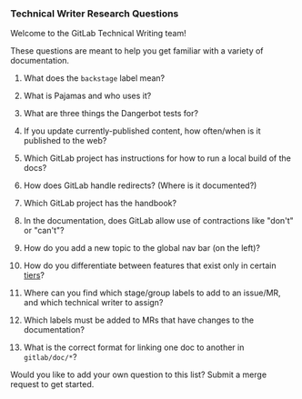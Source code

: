 ### Technical Writer Research Questions

Welcome to the GitLab Technical Writing team!

These questions are meant to help you get familiar with a variety of documentation.

1. What does the `backstage` label mean?

1. What is Pajamas and who uses it?

1. What are three things the Dangerbot tests for?

1. If you update currently-published content, how often/when is it published to the web?

1. Which GitLab project has instructions for how to run a local build of the docs?

1. How does GitLab handle redirects? (Where is it documented?)

1. Which GitLab project has the handbook?

1. In the documentation, does GitLab allow use of contractions like "don't" or "can't"?

1. How do you add a new topic to the global nav bar (on the left)?

1. How do you differentiate between features that exist only in certain [tiers](https://about.gitlab.com/handbook/marketing/product-marketing/tiers/)?

1. Where can you find which stage/group labels to add to an issue/MR, and which technical writer to assign?

1. Which labels must be added to MRs that have changes to the documentation?

1. What is the correct format for linking one doc to another in `gitlab/doc/*`?

Would you like to add your own question to this list? Submit a merge request to get started.
